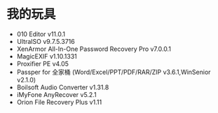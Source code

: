 # 我的玩具
* 010 Editor v11.0.1
* UltraISO v9.7.5.3716
* XenArmor All-In-One Password Recovery Pro v7.0.0.1
* MagicEXIF v1.10.1331
* Proxifier PE v4.05
* Passper for 全家桶 (Word/Excel/PPT/PDF/RAR/ZIP v3.6.1,WinSenior v2.1.0)
* Boilsoft Audio Converter v1.31.8
* iMyFone AnyRecover v5.2.1
* Orion File Recovery Plus v1.11

